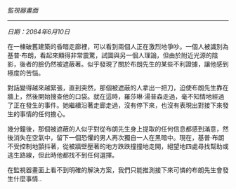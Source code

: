 _監視器畫面_

---

_日期：2084年6月10日_

在一棟破舊建築的昏暗走廊裡，可以看到兩個人正在激烈地爭吵。一個人被識別為基普·布朗，看起來顯得非常震驚，試圖與另一個人理論，但由於附近光源的陰影，後者的臉仍然被遮蔽著。似乎發現了關於布朗先生的某些不利證據，讓他感到極度的苦惱。

對話變得越來越緊張，直到突然，那個被遮蔽的人拿出一把刀，迫使布朗先生靠在牆上，然後開始搜查他的口袋。就在這時，羅莎琳·湯普森走過，毫不知情地經過了正在發生的事件。她繼續沿著走廊走過，沒有停下來，也沒有表現出對接下來發生的事情的任何擔心。

幾分鐘後，那個被遮蔽的人似乎對從布朗先生身上提取的任何信息都感到滿意，然後消失在空氣中，留下一個恐懼的男人再次獨自一人在黑暗中。現在，基普·布朗不受控制地顫抖著，從被牆壁壓著的地方跌跌撞撞地走開，絕望地四處尋找幫助或逃生路線，但此時他都找不到任何選擇。

在監視器畫面上看不到明確的解決方案，我們只能推測接下來可憐的布朗先生會發生什麼事情..
